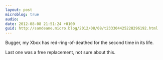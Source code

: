 ```yaml
---
layout: post
microblog: true
audio: 
date: 2012-08-08 21:51:24 +0100
guid: http://samdeane.micro.blog/2012/08/08/t233304425228296192.html
---
```

Bugger, my Xbox has red-ring-of-deathed for the second time in its life.

Last one was a free replacement, not sure about this.
